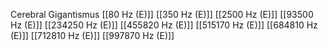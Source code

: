Cerebral Gigantismus
[[80 Hz (E)]]
[[350 Hz (E)]]
[[2500 Hz (E)]]
[[93500 Hz (E)]]
[[234250 Hz (E)]]
[[455820 Hz (E)]]
[[515170 Hz (E)]]
[[684810 Hz (E)]]
[[712810 Hz (E)]]
[[997870 Hz (E)]]